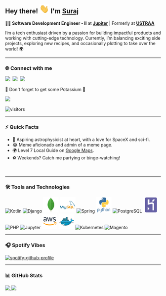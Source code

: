 Hey there! <img src="https://raw.githubusercontent.com/ABSphreak/ABSphreak/master/gifs/Hi.gif" height="30px"> I'm [Suraj](https://surajraikwar.dev/)
----------------------------------------------

👨‍💻 **Software Development Engineer - II** at **[Jupiter](https://www.jupiter.money/)** | Formerly at **[USTRAA](https://ustraa.com/)**

I’m a tech enthusiast driven by a passion for building impactful products and working with cutting-edge technology. Currently, I’m balancing exciting side projects, exploring new recipes, and occasionally plotting to take over the world! 🌍

---

### 🌐 Connect with me
<a href="https://www.linkedin.com/in/surajraikwar/">
  <img align="left" width="24px" src="https://cdn.jsdelivr.net/npm/simple-icons@v3/icons/linkedin.svg" />
</a>
<a href="https://instagram.com/thesurajraikwar">
  <img align="left" width="24px" src="https://cdn.jsdelivr.net/npm/simple-icons@v7/icons/instagram.svg" />
</a>
<a href="mailto:raikwar.suraj@outlook.com">
  <img align="left" width="24px" src="https://cdn.jsdelivr.net/npm/simple-icons@v7/icons/microsoftoutlook.svg" />
</a>

<br>
<br>
🍌 Don't forget to get some Potassium 🍌

![](https://media1.giphy.com/media/13HgwGsXF0aiGY/giphy.gif)

![visitors](https://visitor-badge.laobi.icu/badge?page_id=surajraikwar.surajraikwar)
<br>

---

### ⚡️ Quick Facts
- 🌌 Aspiring astrophysicist at heart, with a love for SpaceX and sci-fi.
- 😂 Meme aficionado and admin of a meme page.
- 🌍 Level 7 Local Guide on [Google Maps](https://maps.app.goo.gl/PAxxN6JZ6tkqTUkW8).
- ⚽ Weekends? Catch me partying or binge-watching!

<br>

---

### 🛠 Tools and Technologies
<p align="left">
<img src="https://cdn.jsdelivr.net/gh/devicons/devicon/icons/kotlin/kotlin-original.svg" alt="Kotlin" width="50" height="50"/>
<img src="https://cdn.jsdelivr.net/gh/devicons/devicon/icons/django/django-plain.svg" alt="Django" width="50" height="50"/>
<img src="https://raw.githubusercontent.com/devicons/devicon/master/icons/mongodb/mongodb-original.svg" alt="MongoDB" width="50" height="50"/>
<img src="https://raw.githubusercontent.com/devicons/devicon/master/icons/mysql/mysql-original-wordmark.svg" alt="MySQL" width="50" height="50"/>
<img src="https://www.vectorlogo.zone/logos/springio/springio-icon.svg" alt="Spring" width="50" height="50"/>
<img src="https://raw.githubusercontent.com/devicons/devicon/master/icons/python/python-original-wordmark.svg" alt="Python" width="50" height="50"/>
<img src="https://cdn.jsdelivr.net/gh/devicons/devicon/icons/postgresql/postgresql-original.svg" alt="PostgreSQL" width="50" height="50"/>
<img src="https://raw.githubusercontent.com/devicons/devicon/master/icons/heroku/heroku-plain.svg" alt="Heroku" width="50" height="50"/>
<img src="https://cdn.jsdelivr.net/gh/devicons/devicon/icons/php/php-original.svg" alt="PHP" width="50" height="50"/>
<img src="https://cdn.jsdelivr.net/gh/devicons/devicon/icons/jupyter/jupyter-original-wordmark.svg" alt="Jupyter" width="50" height="50"/>
<img src="https://raw.githubusercontent.com/github/explore/80688e429a7d4ef2fca1e82350fe8e3517d3494d/topics/aws/aws.png" alt="AWS" width="50" height="50"/>
<img src="https://raw.githubusercontent.com/devicons/devicon/master/icons/docker/docker-original.svg" alt="Docker" width="50" height="50"/>
<img src="https://www.vectorlogo.zone/logos/kubernetes/kubernetes-icon.svg" alt="Kubernetes" width="50" height="50"/>
<img src="https://cdn.jsdelivr.net/gh/devicons/devicon/icons/magento/magento-original.svg" alt="Magento" width="50" height="50"/>
</p>

---

### 🎧 Spotify Vibes
[![spotify-github-profile](https://spotify-github-profile.vercel.app/api/view?uid=uxtkm3b9x1cmhrcq9ii1i2ees&cover_image=true&theme=default&bar_color=53b14f&bar_color_cover=false)](https://spotify-github-profile.vercel.app/api/view?uid=uxtkm3b9x1cmhrcq9ii1i2ees&redirect=true)

---

### 📊 GitHub Stats
<p>
<a href="https://github.com/SurajRaikwar">
  <img src="https://github-readme-stats.vercel.app/api?username=SurajRaikwar&count_private=true&include_all_commits=true&show_icons=true&title_color=007bff&text_color=e7e7e7&icon_color=007bff&bg_color=171c28" />
</a>
<a href="https://github.com/SurajRaikwar">
 <img src="https://github-readme-stats.vercel.app/api/top-langs/?username=SurajRaikwar&layout=compact&title_color=007bff&text_color=e7e7e7&icon_color=007bff&bg_color=171c28" />
</a>
</p>
